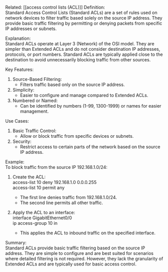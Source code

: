 Related: [[access control lists (ACL)]]
Definition:  
Standard Access Control Lists (Standard ACLs) are a set of rules used on network devices to filter traffic based solely on the source IP address. They provide basic traffic filtering by permitting or denying packets from specific IP addresses or subnets.

Explanation:  
Standard ACLs operate at Layer 3 (Network) of the OSI model. They are simpler than Extended ACLs and do not consider destination IP addresses, protocols, or port numbers. Standard ACLs are typically applied close to the destination to avoid unnecessarily blocking traffic from other sources.

Key Features:

1. Source-Based Filtering:
    - Filters traffic based only on the source IP address.
2. Simplicity:
    - Easier to configure and manage compared to Extended ACLs.
3. Numbered or Named:
    - Can be identified by numbers (1-99, 1300-1999) or names for easier management.

Use Cases:

1. Basic Traffic Control:
    - Allow or block traffic from specific devices or subnets.
2. Security:
    - Restrict access to certain parts of the network based on the source IP address.

Example:  
To block traffic from the source IP 192.168.1.0/24:

1. Create the ACL:  
    access-list 10 deny 192.168.1.0 0.0.0.255  
    access-list 10 permit any
    
    - The first line denies traffic from 192.168.1.0/24.
    - The second line permits all other traffic.
2. Apply the ACL to an interface:  
    interface GigabitEthernet0/0  
    ip access-group 10 in
    
    - This applies the ACL to inbound traffic on the specified interface.

Summary:  
Standard ACLs provide basic traffic filtering based on the source IP address. They are simple to configure and are best suited for scenarios where detailed filtering is not required. However, they lack the granularity of Extended ACLs and are typically used for basic access control.